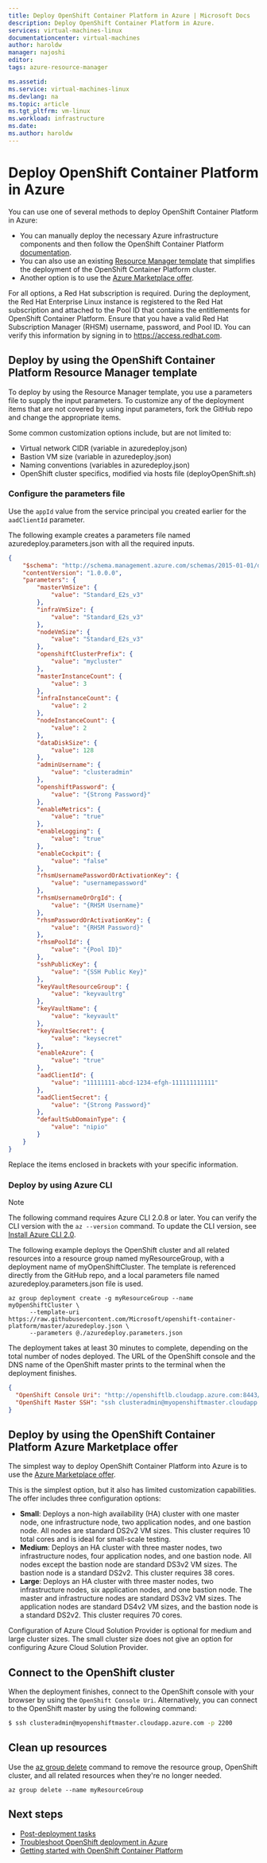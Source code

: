 ```yaml
---
title: Deploy OpenShift Container Platform in Azure | Microsoft Docs
description: Deploy OpenShift Container Platform in Azure.
services: virtual-machines-linux
documentationcenter: virtual-machines
author: haroldw
manager: najoshi
editor: 
tags: azure-resource-manager

ms.assetid: 
ms.service: virtual-machines-linux
ms.devlang: na
ms.topic: article
ms.tgt_pltfrm: vm-linux
ms.workload: infrastructure
ms.date: 
ms.author: haroldw
---
```


# Deploy OpenShift Container Platform in Azure

You can use one of several methods to deploy OpenShift Container Platform in Azure:

- You can manually deploy the necessary Azure infrastructure components and then follow the OpenShift Container Platform [documentation](https://docs.openshift.com/container-platform/3.6/welcome/index.html).
- You can also use an existing [Resource Manager template](https://github.com/Microsoft/openshift-container-platform/) that simplifies the deployment of the OpenShift Container Platform cluster.
- Another option is to use the [Azure Marketplace offer](https://azuremarketplace.microsoft.com/marketplace/apps/redhat.openshift-container-platform?tab=Overview).

For all options, a Red Hat subscription is required. During the deployment, the Red Hat Enterprise Linux instance is registered to the Red Hat subscription and attached to the Pool ID that contains the entitlements for OpenShift Container Platform.
Ensure that you have a valid Red Hat Subscription Manager (RHSM) username, password, and Pool ID. You can verify this information by signing in to https://access.redhat.com.

## Deploy by using the OpenShift Container Platform Resource Manager template

To deploy by using the Resource Manager template, you use a parameters file to supply the input parameters. To customize any of the deployment items that are not covered by using input parameters, fork the GitHub repo and change the appropriate items.

Some common customization options include, but are not limited to:

- Virtual network CIDR (variable in azuredeploy.json)
- Bastion VM size (variable in azuredeploy.json)
- Naming conventions (variables in azuredeploy.json)
- OpenShift cluster specifics, modified via hosts file (deployOpenShift.sh)

### Configure the parameters file

Use the `appId` value from the service principal you created earlier for the `aadClientId` parameter. 

The following example creates a parameters file named azuredeploy.parameters.json with all the required inputs.

```json
{
	"$schema": "http://schema.management.azure.com/schemas/2015-01-01/deploymentParameters.json#",
	"contentVersion": "1.0.0.0",
	"parameters": {
		"masterVmSize": {
			"value": "Standard_E2s_v3"
		},
		"infraVmSize": {
			"value": "Standard_E2s_v3"
		},
		"nodeVmSize": {
			"value": "Standard_E2s_v3"
		},
		"openshiftClusterPrefix": {
			"value": "mycluster"
		},
		"masterInstanceCount": {
			"value": 3
		},
		"infraInstanceCount": {
			"value": 2
		},
		"nodeInstanceCount": {
			"value": 2
		},
		"dataDiskSize": {
			"value": 128
		},
		"adminUsername": {
			"value": "clusteradmin"
		},
		"openshiftPassword": {
			"value": "{Strong Password}"
		},
		"enableMetrics": {
			"value": "true"
		},
		"enableLogging": {
			"value": "true"
		},
		"enableCockpit": {
			"value": "false"
		},
		"rhsmUsernamePasswordOrActivationKey": {
			"value": "usernamepassword"
		},
		"rhsmUsernameOrOrgId": {
			"value": "{RHSM Username}"
		},
		"rhsmPasswordOrActivationKey": {
			"value": "{RHSM Password}"
		},
		"rhsmPoolId": {
			"value": "{Pool ID}"
		},
		"sshPublicKey": {
			"value": "{SSH Public Key}"
		},
		"keyVaultResourceGroup": {
			"value": "keyvaultrg"
		},
		"keyVaultName": {
			"value": "keyvault"
		},
		"keyVaultSecret": {
			"value": "keysecret"
		},
		"enableAzure": {
			"value": "true"
		},
		"aadClientId": {
			"value": "11111111-abcd-1234-efgh-111111111111"
		},
		"aadClientSecret": {
			"value": "{Strong Password}"
		},
		"defaultSubDomainType": {
			"value": "nipio"
		}
	}
}
```

Replace the items enclosed in brackets with your specific information.

### Deploy by using Azure CLI

> [!NOTE] 
> The following command requires Azure CLI 2.0.8 or later. You can verify the CLI version with the `az --version` command. To update the CLI version, see [Install Azure CLI 2.0](https://docs.microsoft.com/cli/azure/install-azure-cli?view=azure-cli-latesti).

The following example deploys the OpenShift cluster and all related resources into a resource group named myResourceGroup, with a deployment name of myOpenShiftCluster. The template is referenced directly from the GitHub repo, and a local parameters file named azuredeploy.parameters.json file is used.

```azurecli 
az group deployment create -g myResourceGroup --name myOpenShiftCluster \
      --template-uri https://raw.githubusercontent.com/Microsoft/openshift-container-platform/master/azuredeploy.json \
      --parameters @./azuredeploy.parameters.json
```

The deployment takes at least 30 minutes to complete, depending on the total number of nodes deployed. The URL of the OpenShift console and the DNS name of the OpenShift master prints to the terminal when the deployment finishes.

```json
{
  "OpenShift Console Uri": "http://openshiftlb.cloudapp.azure.com:8443/console",
  "OpenShift Master SSH": "ssh clusteradmin@myopenshiftmaster.cloudapp.azure.com -p 2200"
}
```

## Deploy by using the OpenShift Container Platform Azure Marketplace offer

The simplest way to deploy OpenShift Container Platform into Azure is to use the [Azure Marketplace offer](https://azuremarketplace.microsoft.com/marketplace/apps/redhat.openshift-container-platform?tab=Overview).

This is the simplest option, but it also has limited customization capabilities. The offer includes three configuration options:

- **Small**: Deploys a non-high availability (HA) cluster with one master node, one infrastructure node, two application nodes, and one bastion node. All nodes are standard DS2v2 VM sizes. This cluster requires 10 total cores and is ideal for small-scale testing.
- **Medium**: Deploys an HA cluster with three master nodes, two infrastructure nodes, four application nodes, and one bastion node. All nodes except the bastion node are standard DS3v2 VM sizes. The bastion node is a standard DS2v2. This cluster requires 38 cores.
- **Large**: Deploys an HA cluster with three master nodes, two infrastructure nodes, six application nodes, and one bastion node. The master and infrastructure nodes are standard DS3v2 VM sizes. The application nodes are standard DS4v2 VM sizes, and the bastion node is a standard DS2v2. This cluster requires 70 cores.

Configuration of Azure Cloud Solution Provider is optional for medium and large cluster sizes. The small cluster size does not give an option for configuring Azure Cloud Solution Provider.

## Connect to the OpenShift cluster

When the deployment finishes, connect to the OpenShift console with your browser by using the `OpenShift Console Uri`. Alternatively, you can connect to the OpenShift master by using the following command:

```bash
$ ssh clusteradmin@myopenshiftmaster.cloudapp.azure.com -p 2200
```

## Clean up resources

Use the [az group delete](/cli/azure/group#az_group_delete) command to remove the resource group, OpenShift cluster, and all related resources when they're no longer needed.

```azurecli 
az group delete --name myResourceGroup
```

## Next steps

- [Post-deployment tasks](./openshift-post-deployment.md)
- [Troubleshoot OpenShift deployment in Azure](./openshift-troubleshooting.md)
- [Getting started with OpenShift Container Platform](https://docs.openshift.com/container-platform/3.6/getting_started/index.html)
